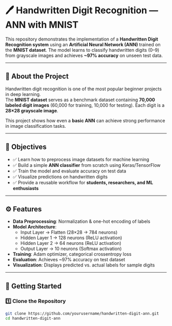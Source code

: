 # 🖊️ Handwritten Digit Recognition — ANN with MNIST  

This repository demonstrates the implementation of a **Handwritten Digit Recognition system** using an **Artificial Neural Network (ANN)** trained on the **MNIST dataset**. The model learns to classify handwritten digits (0–9) from grayscale images and achieves **~97% accuracy** on unseen test data.  

---

## 📌 About the Project  

Handwritten digit recognition is one of the most popular beginner projects in deep learning.  
The **MNIST dataset** serves as a benchmark dataset containing **70,000 labeled digit images** (60,000 for training, 10,000 for testing). Each digit is a **28×28 grayscale image**.  

This project shows how even a **basic ANN** can achieve strong performance in image classification tasks.  

---

## 🎯 Objectives  

- ✅ Learn how to preprocess image datasets for machine learning  
- ✅ Build a simple **ANN classifier** from scratch using Keras/TensorFlow  
- ✅ Train the model and evaluate accuracy on test data  
- ✅ Visualize predictions on handwritten digits  
- ✅ Provide a reusable workflow for **students, researchers, and ML enthusiasts**  

---

## ⚙️ Features  

- **Data Preprocessing**: Normalization & one-hot encoding of labels  
- **Model Architecture**:  
  - Input Layer → Flatten (28×28 → 784 neurons)  
  - Hidden Layer 1 → 128 neurons (ReLU activation)  
  - Hidden Layer 2 → 64 neurons (ReLU activation)  
  - Output Layer → 10 neurons (Softmax activation)  
- **Training**: Adam optimizer, categorical crossentropy loss  
- **Evaluation**: Achieves ~97% accuracy on test dataset  
- **Visualization**: Displays predicted vs. actual labels for sample digits  

---

## 🚀 Getting Started  

### 1️⃣ Clone the Repository  
```bash
git clone https://github.com/yourusername/handwritten-digit-ann.git
cd handwritten-digit-ann
